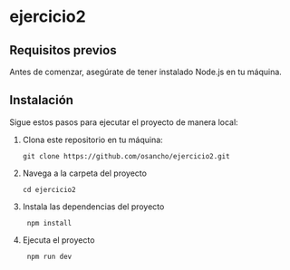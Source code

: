 # ejercicio2
## Requisitos previos

Antes de comenzar, asegúrate de tener instalado Node.js en tu máquina.

## Instalación

Sigue estos pasos para ejecutar el proyecto de manera local:

1. Clona este repositorio en tu máquina:

   ```shell
   git clone https://github.com/osancho/ejercicio2.git
   ```
2. Navega a la carpeta del proyecto

   ```shell
   cd ejercicio2
   ```
3. Instala las dependencias del proyecto

   ```shell
    npm install
    ```
4. Ejecuta el proyecto

   ```shell
    npm run dev
    ```
